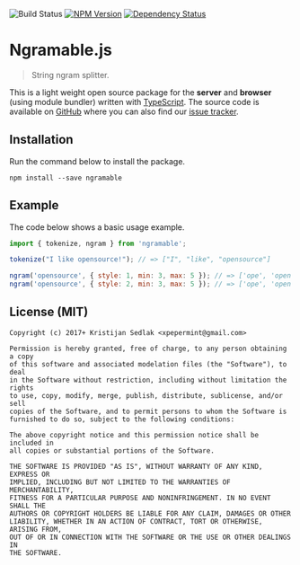 ![Build Status](https://travis-ci.org/xpepermint/ngramablejs.svg?branch=master)&nbsp;[![NPM Version](https://badge.fury.io/js/ngramable.svg)](https://badge.fury.io/js/ngramable)&nbsp;[![Dependency Status](https://gemnasium.com/xpepermint/ngramablejs.svg)](https://gemnasium.com/xpepermint/ngramablejs)

# Ngramable.js

> String ngram splitter.

This is a light weight open source package for the **server** and **browser** (using module bundler) written with  [TypeScript](https://www.typescriptlang.org). The source code is available on [GitHub](https://github.com/xpepermint/ngramablejs) where you can also find our [issue tracker](https://github.com/xpepermint/ngramablejs/issues).

## Installation

Run the command below to install the package.

```
npm install --save ngramable
```

## Example

The code below shows a basic usage example.

```js
import { tokenize, ngram } from 'ngramable';

tokenize("I like opensource!"); // => ["I", "like", "opensource"]

ngram('opensource', { style: 1, min: 3, max: 5 }); // => ['ope', 'open', 'opens']
ngram('opensource', { style: 2, min: 3, max: 5 }); // => ['ope', 'open', 'opens', 'pen', 'pens', 'penso', 'ens', 'enso', 'ensou']


```

## License (MIT)

```
Copyright (c) 2017+ Kristijan Sedlak <xpepermint@gmail.com>

Permission is hereby granted, free of charge, to any person obtaining a copy
of this software and associated modelation files (the "Software"), to deal
in the Software without restriction, including without limitation the rights
to use, copy, modify, merge, publish, distribute, sublicense, and/or sell
copies of the Software, and to permit persons to whom the Software is
furnished to do so, subject to the following conditions:

The above copyright notice and this permission notice shall be included in
all copies or substantial portions of the Software.

THE SOFTWARE IS PROVIDED "AS IS", WITHOUT WARRANTY OF ANY KIND, EXPRESS OR
IMPLIED, INCLUDING BUT NOT LIMITED TO THE WARRANTIES OF MERCHANTABILITY,
FITNESS FOR A PARTICULAR PURPOSE AND NONINFRINGEMENT. IN NO EVENT SHALL THE
AUTHORS OR COPYRIGHT HOLDERS BE LIABLE FOR ANY CLAIM, DAMAGES OR OTHER
LIABILITY, WHETHER IN AN ACTION OF CONTRACT, TORT OR OTHERWISE, ARISING FROM,
OUT OF OR IN CONNECTION WITH THE SOFTWARE OR THE USE OR OTHER DEALINGS IN
THE SOFTWARE.
```
